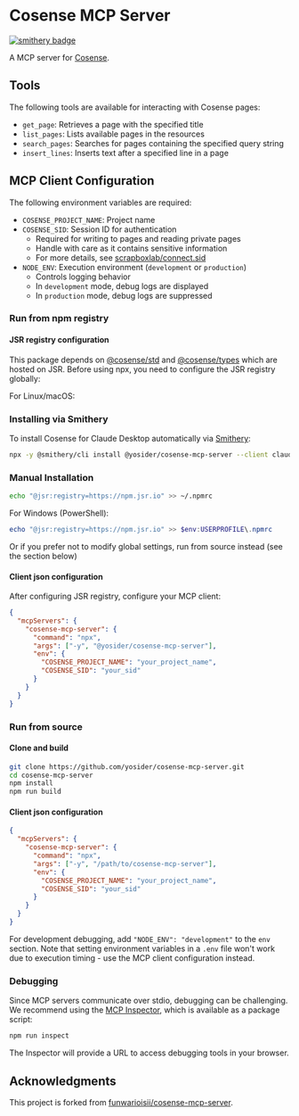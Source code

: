 # Cosense MCP Server
[![smithery badge](https://smithery.ai/badge/@yosider/cosense-mcp-server)](https://smithery.ai/server/@yosider/cosense-mcp-server)

A MCP server for [Cosense](https://cosen.se).

## Tools

The following tools are available for interacting with Cosense pages:

- `get_page`: Retrieves a page with the specified title
- `list_pages`: Lists available pages in the resources
- `search_pages`: Searches for pages containing the specified query string
- `insert_lines`: Inserts text after a specified line in a page

## MCP Client Configuration

The following environment variables are required:

- `COSENSE_PROJECT_NAME`: Project name
- `COSENSE_SID`: Session ID for authentication
  - Required for writing to pages and reading private pages
  - Handle with care as it contains sensitive information
  - For more details, see [scrapboxlab/connect.sid](https://scrapbox.io/scrapboxlab/connect.sid)
- `NODE_ENV`: Execution environment (`development` or `production`)
  - Controls logging behavior
  - In `development` mode, debug logs are displayed
  - In `production` mode, debug logs are suppressed

### Run from npm registry

#### JSR registry configuration

This package depends on [@cosense/std](https://jsr.io/@cosense/std) and [@cosense/types](https://jsr.io/@cosense/types) which are hosted on JSR. Before using npx, you need to configure the JSR registry globally:

For Linux/macOS:

### Installing via Smithery

To install Cosense for Claude Desktop automatically via [Smithery](https://smithery.ai/server/@yosider/cosense-mcp-server):

```bash
npx -y @smithery/cli install @yosider/cosense-mcp-server --client claude
```

### Manual Installation
```bash
echo "@jsr:registry=https://npm.jsr.io" >> ~/.npmrc
```

For Windows (PowerShell):

```powershell
echo "@jsr:registry=https://npm.jsr.io" >> $env:USERPROFILE\.npmrc
```

Or if you prefer not to modify global settings, run from source instead (see the section below)

#### Client json configuration

After configuring JSR registry, configure your MCP client:

```json
{
  "mcpServers": {
    "cosense-mcp-server": {
      "command": "npx",
      "args": ["-y", "@yosider/cosense-mcp-server"],
      "env": {
        "COSENSE_PROJECT_NAME": "your_project_name",
        "COSENSE_SID": "your_sid"
      }
    }
  }
}
```

### Run from source

#### Clone and build

```bash
git clone https://github.com/yosider/cosense-mcp-server.git
cd cosense-mcp-server
npm install
npm run build
```

#### Client json configuration

```json
{
  "mcpServers": {
    "cosense-mcp-server": {
      "command": "npx",
      "args": ["-y", "/path/to/cosense-mcp-server"],
      "env": {
        "COSENSE_PROJECT_NAME": "your_project_name",
        "COSENSE_SID": "your_sid"
      }
    }
  }
}
```

For development debugging, add `"NODE_ENV": "development"` to the `env` section. Note that setting environment variables in a `.env` file won't work due to execution timing - use the MCP client configuration instead.

### Debugging

Since MCP servers communicate over stdio, debugging can be challenging. We recommend using the [MCP Inspector](https://github.com/modelcontextprotocol/inspector), which is available as a package script:

```bash
npm run inspect
```

The Inspector will provide a URL to access debugging tools in your browser.

## Acknowledgments

This project is forked from [funwarioisii/cosense-mcp-server](https://github.com/funwarioisii/cosense-mcp-server).
